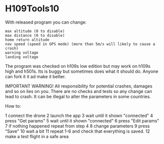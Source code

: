 # H109Tools10
With released program you can change:

    max altitude (0 to disable)
    max distance (0 to disable)
    home return altitude
    nav speed (speed in GPS mode) (more than 5m/s will likely to cause a crash)
    warning voltage
    landing voltage

The program was checked on h109s low edition but may work on h109s high and h501s.
Its is buggy but sometimes does what it should do. Anyone can fork it it ad make it better.

IMPORTANT WARNING!
All responsibility for potential crashes, damages and so on lies on you.
There are no checks and tests so any change can lead to crash.
It can be illegal to alter the parameters in some countries.

How to:

1 connect the drone
2 launch the app
3 wait until it shown "connected"
4 press "Get params"
5 wait until it shown "connected"
6 press "Edit params"
7 if nothing happened repeat from step 4
8 change parameters
9 press "Save"
10 wait a bit
11 repeat 1-6 and check that everything is saved.
12 make a test flight in a safe area
